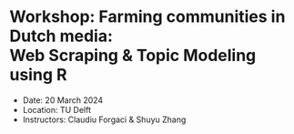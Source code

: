 # Workshop: Farming communities in Dutch media:<br>Web Scraping & Topic Modeling using R

- Date: 20 March 2024
- Location: TU Delft
- Instructors: Claudiu Forgaci & Shuyu Zhang
